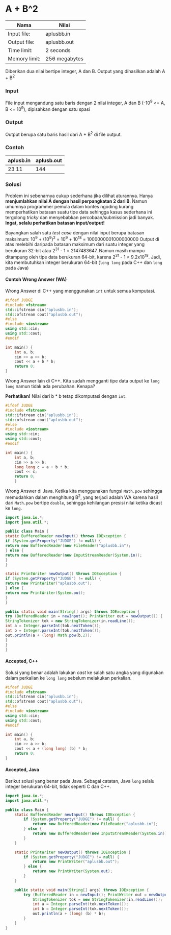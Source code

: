 # A + B^2

| Nama 					| Nilai        	|
| ------------- | ------------- |
| Input file:   | aplusbb.in    |
| Output file:  | aplusbb.out 	|
| Time limit:   | 2 seconds 		|
| Memory limit: | 256 megabytes |

Diberikan dua nilai bertipe integer, A dan B. Output yang dihasilkan adalah A + B<sup>2</sup>

### Input
File input mengandung satu baris dengan 2 nilai integer, A dan B (-10<sup>9</sup> <= A, B <= 10<sup>9</sup>), dipisahkan dengan satu spasi

### Output
Output berupa satu baris hasil dari A + B<sup>2</sup> di file output.

### Contoh
| aplusb.in			| aplusb.out   	|
| ------------- | ------------- |
| 23 11					| 144						|

### Solusi
Problem ini sebenarnya cukup sederhana jika dilihat aturannya. Hanya **menjumlahkan nilai A dengan hasil perpangkatan 2 dari B**. Namun umumnya programmer pemula dalam kontes ngoding kurang memperhatikan batasan suatu tipe data sehingga kasus sederhana ini tergolong _tricky_ dan menyebabkan percobaan/submission jadi banyak. **Ingat, selalu perhatikan batasan input/output!**

Bayangkan salah satu *test case* dengan nilai input berupa batasan maksimum:
10<sup>9</sup> + (10<sup>9</sup>)<sup>2</sup> = 10<sup>9</sup> + 10<sup>18</sup> = 1000000001000000000
Output di atas melebihi daripada batasan maksimum dari suatu integer yang berukuran 32-bit atau 2<sup>31</sup> - 1 = 2147483647. Namun masih mampu ditampung oleh tipe data berukuran 64-bit, karena 2<sup>31</sup> - 1 > 9.2x10<sup>18</sup>. Jadi, kita membutuhkan integer berukuran 64-bit (```long long``` pada C++ dan ```long``` pada Java)

#### Contoh Wrong Answer (WA)
Wrong Answer di C++ yang menggunakan ```int``` untuk semua komputasi.

```cpp
#ifdef JUDGE
#include <fstream>
std::ifstream cin("aplusbb.in");
std::ofstream cout("aplusbb.out");
#else
#include <iostream>
using std::cin;
using std::cout;
#endif

int main() {
	int a, b;
	cin >> a >> b;
	cout << a + b * b;
	return 0;
}
```

Wrong Answer lain di C++. Kita sudah mengganti tipe data output ke ```long long``` namun tidak ada perubahan. Kenapa?

**Perhatikan!** Nilai dari b * b tetap dikomputasi dengan ```int```.
```cpp
#ifdef JUDGE
#include <fstream>
std::ifstream cin("aplusbb.in");
std::ofstream cout("aplusbb.out");
#else
#include <iostream>
using std::cin;
using std::cout;
#endif

int main() {
	int a, b;
	cin >> a >> b;
	long long c = a + b * b;
	cout << c;
	return 0;
	}
```

Wrong Answer di Java. Ketika kita menggunakan fungsi ```Math.pow``` sehingga memudahkan dalam menghitung B<sup>2</sup>, yang terjadi adalah WA karena hasil dari ```Math.pow``` bertipe ```double```, sehingga kehilangan presisi nilai ketika dicast ke ```long```.
```java
import java.io.*;
import java.util.*;

public class Main {
static BufferedReader newInput() throws IOException {
if (System.getProperty("JUDGE") != null) {
return new BufferedReader(new FileReader("aplusbb.in");
} else {
return new BufferedReader(new InputStreamReader(System.in));
}
}

static PrintWriter newOutput() throws IOException {
if (System.getProperty("JUDGE") != null) {
return new PrintWriter("aplusbb.out");
} else {
return new PrintWriter(System.out);
}
}

public static void main(String[] args) throws IOException {
try (BufferedReader in = newInput(); PrintWriter out = newOutput()) {
StringTokenizer tok = new StringTokenizer(in.readLine());
int a = Integer.parseInt(tok.nextToken());
int b = Integer.parseInt(tok.nextToken());
out.println(a + (long) Math.pow(b,2));
}
}
}
```


#### Accepted, C++
Solusi yang benar adalah lakukan _cast_ ke salah satu angka yang digunakan dalam perkalian ke ```long long``` sebelum melakukan perkalian.
```cpp
#ifdef JUDGE
#include <fstream>
std::ifstream cin("aplusbb.in");
std::ofstream cout("aplusbb.out");
#else
#include <iostream>
using std::cin;
using std::cout;
#endif

int main() {
	int a, b;
	cin >> a >> b;
	cout << a + (long long) (b) * b;
	return 0;
}
```

#### Accepted, Java
Berikut solusi yang benar pada Java. Sebagai catatan, Java ```long``` selalu integer berukuran 64-bit, tidak seperti C dan C++.

```java
import java.io.*;
import java.util.*;

public class Main {
	static BufferedReader newInput() throws IOException {
		if (System.getProperty("JUDGE") != null) {
			return new BufferedReader(new FileReader("aplusbb.in");
		} else {
			return new BufferedReader(new InputStreamReader(System.in));
		}
	}

	static PrintWriter newOutput() throws IOException {
		if (System.getProperty("JUDGE") != null) {
			return new PrintWriter("aplusbb.out");
		} else {
			return new PrintWriter(System.out);
		}
	}

	public static void main(String[] args) throws IOException {
		try (BufferedReader in = newInput(); PrintWriter out = newOutput()) {
			StringTokenizer tok = new StringTokenizer(in.readLine());
			int a = Integer.parseInt(tok.nextToken());
			int b = Integer.parseInt(tok.nextToken());
			out.println(a + (long) (b) * b);
		}
	}
}
```
